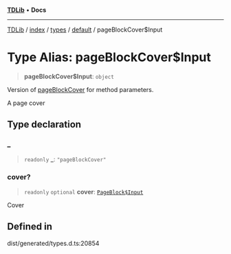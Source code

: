[**TDLib**](../../../../../../README.md) • **Docs**

***

[TDLib](../../../../../../modules.md) / [index](../../../../../README.md) / [types](../../../README.md) / [default](../README.md) / pageBlockCover$Input

# Type Alias: pageBlockCover$Input

> **pageBlockCover$Input**: `object`

Version of [pageBlockCover](pageBlockCover.md) for method parameters.

A page cover

## Type declaration

### \_

> `readonly` **\_**: `"pageBlockCover"`

### cover?

> `readonly` `optional` **cover**: [`PageBlock$Input`](PageBlock$Input.md)

Cover

## Defined in

dist/generated/types.d.ts:20854
